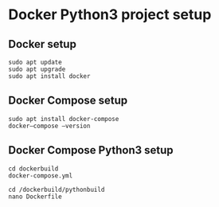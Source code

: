 # Docker Python3 project setup

## Docker setup
```console
sudo apt update
sudo apt upgrade
sudo apt install docker
```
## Docker Compose setup
```console
sudo apt install docker-compose
docker–compose –version
```
##  Docker Compose Python3 setup
```console
cd dockerbuild
docker-compose.yml
```
```console
cd /dockerbuild/pythonbuild
nano Dockerfile
```
